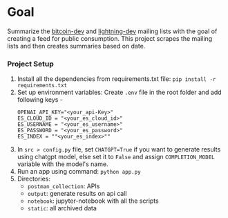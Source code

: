 # Goal

Summarize the [bitcoin-dev](https://lists.linuxfoundation.org/pipermail/bitcoin-dev) and [lightning-dev](https://lists.linuxfoundation.org/pipermail/lightning-dev) mailing lists with the goal of creating a feed for public consumption. This project scrapes the mailing lists and then creates summaries based on date.

### Project Setup
1. Install all the dependencies from requirements.txt file: `pip install -r requirements.txt`
2. Set up environment variables: Create `.env` file in the root folder and add following keys -
    ```
   OPENAI_API_KEY="<your_api-Key>"
   ES_CLOUD_ID = "<your_es_cloud_id>"
   ES_USERNAME = "<your_es_username>"
   ES_PASSWORD = "<your_es_password>"
   ES_INDEX = ""<your_es_index>""
   ```
3. In `src > config.py` file, set `CHATGPT=True` if you want to generate results using chatgpt model, else set it to `False` and assign `COMPLETION_MODEL` variable with the model's name.
4. Run an app using command: `python app.py`
5. Directories: 
   * `postman_collection`: APIs
   * `output`: generate results on api call
   * `notebook`: jupyter-notebook with all the scripts
   * `static`: all archived data
